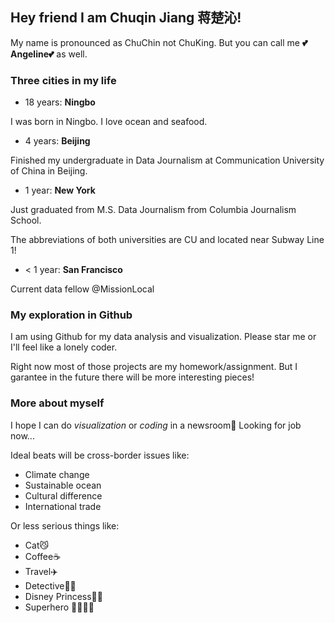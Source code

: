 ## Hey friend I am Chuqin Jiang 蒋楚沁!

My name is pronounced as ChuChin not ChuKing. But you can call me **💕Angeline💕** as well.

### Three cities in my life

- 18 years: **Ningbo**

I was born in Ningbo. I love ocean and seafood.

- 4 years: **Beijing**

Finished my undergraduate in Data Journalism at Communication University of China in Beijing.

- 1 year: **New York**

Just graduated from M.S. Data Journalism from Columbia Journalism School.

The abbreviations of both universities are CU and located near Subway Line 1!

- < 1 year: **San Francisco**

Current data fellow @MissionLocal

### My exploration in Github

I am using Github for my data analysis and visualization. Please star me or I'll feel like a lonely coder.

Right now most of those projects are my homework/assignment. But I garantee in the future there will be more interesting pieces!

### More about myself

I hope I can do *visualization* or *coding* in a newsroom🚀
Looking for job now...

Ideal beats will be cross-border issues like:
- Climate change
- Sustainable ocean
- Cultural difference
- International trade

Or less serious things like:
- Cat😼 
- Coffee☕️ 
- Travel✈️ 
- Detective🕵🏻 
- Disney Princess👸🏻 
- Superhero 🦸‍♀️🦸‍♂️
